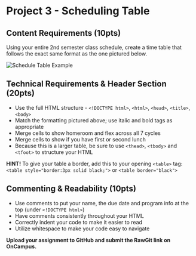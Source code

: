 # Project 3 - Scheduling Table

## Content Requirements (10pts)
Using your entire 2nd semester class schedule, create a time table that follows the exact same format as the one pictured below. 

![Schedule Table Example](https://github.com/ms-marinelli/P03-SchedulingTable/blob/master/SchedulePic.png "Schedule Table Example")

## Technical Requirements & Header Section (20pts)
* Use the full HTML structure - `<!DOCTYPE html>`, `<html>`, `<head>`, `<title>`, `<body>`
* Match the formatting pictured above; use italic and bold tags as appropriate
* Merge cells to show homeroom and flex across all 7 cycles
* Merge cells to show if you have first or second lunch
* Because this is a larger table, be sure to use `<thead>`, `<tbody>` and `<tfoot>` to structure your HTML

**HINT!** To give your table a border, add this to your opening `<table>` tag: `<table style="border:3px solid black;">` or `<table border="black">`

## Commenting & Readability (10pts)
* Use comments to put your name, the due date and program info at the top (under `<!DOCTYPE html>`)
* Have comments consistently throughout your HTML
* Correctly indent your code to make it easier to read
* Utilize whitespace to make your code easy to navigate

**Upload your assignment to GitHub and submit the RawGit link on OnCampus.**
